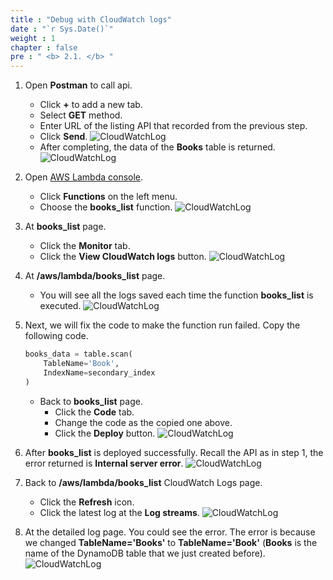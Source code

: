 ```yaml
---
title : "Debug with CloudWatch logs"
date : "`r Sys.Date()`"
weight : 1
chapter : false
pre : " <b> 2.1. </b> "
---
```


1. Open **Postman** to call api.
    - Click **+** to add a new tab.
    - Select **GET** method.
    - Enter URL of the listing API that recorded from the previous step.
    - Click **Send**.
      ![CloudWatchLog](/images/temp/1/3.png?width=90pc)
    - After completing, the data of the **Books** table is returned.
      ![CloudWatchLog](/images/temp/1/4.png?width=90pc)

2. Open [AWS Lambda console](https://us-east-1.console.aws.amazon.com/lambda/home?region=us-east-1#/functions).
    - Click **Functions** on the left menu.
    - Choose the **books_list** function.
      ![CloudWatchLog](/images/temp/1/5.png?width=90pc)

3. At **books_list** page.
    - Click the **Monitor** tab.
    - Click the **View CloudWatch logs** button.
      ![CloudWatchLog](/images/temp/1/6.png?width=90pc)

4. At **/aws/lambda/books_list** page.
    - You will see all the logs saved each time the function **books_list** is executed.
      ![CloudWatchLog](/images/temp/1/7.png?width=90pc)

5. Next, we will fix the code to make the function run failed. Copy the following code.

    ```python
    books_data = table.scan(
        TableName='Book',
        IndexName=secondary_index
    )
    ```

    - Back to **books_list** page.
      - Click the **Code** tab.
      - Change the code as the copied one above.
      - Click the **Deploy** button.
        ![CloudWatchLog](/images/temp/1/8.png?width=90pc)

6. After **books_list** is deployed successfully. Recall the API as in step 1, the error returned is **Internal server error**.
    ![CloudWatchLog](/images/temp/1/9.png?width=90pc)

7. Back to **/aws/lambda/books_list** CloudWatch Logs page.
    - Click the **Refresh** icon.
    - Click the latest log at the **Log streams**.
      ![CloudWatchLog](/images/temp/1/10.png?width=90pc)

8. At the detailed log page. You could see the error. The error is because we changed **TableName='Books'** to **TableName='Book'** (**Books** is the name of the DynamoDB table that we just created before).
    ![CloudWatchLog](/images/temp/1/11.png?width=90pc)
